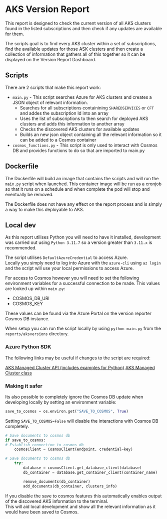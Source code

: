 # AKS Version Report

This report is designed to check the current version of all AKS clusters found in the listed subscriptions and then check if any updates are available for them.

The scripts goal is to find every AKS cluster within a set of subscriptions, find the available updates for those ASK clusters and then create a collection of information that gathers all of this together so it can be displayed on the Version Report Dashboard.

## Scripts

There are 2 scripts that make this report work:

- `main.py` - This script searches Azure for AKS clusters and creates a JSON object of relevant information.
    - Searches for all subscriptions containining `SHAREDSERVICES` or `CFT` and addes the subscription Id into an array
    - Uses the list of subscriptions to then search for deployed AKS clusters and adds this information to another array
    - Checks the discovered AKS clusters for available updates
    - Builds an new json object containing all the relevant information so it can be added to a Cosmos container
- `cosmos_functions.py` - This script is only used to interact with Cosmos DB and provides functions to do so that are imported to main.py

## Dockerfile

The Dockerfile will build an image that contains the scripts and will run the `main.py` script when launched.
This container image will be run as a cronjob so that it runs on a schedule and when complete the pod will stop and eventually be removed.

The Dockerfile does not have any effect on the report process and is simply a way to make this deployable to AKS.

## Local dev

As this report utilises Python you will need to have it installed, development was carried out using `Python 3.11.7` so a version greater than `3.11.x` is recommended.

The script utilises `DefaultAzureCredential` to access Azure.
<br>Locally you simply need to log into Azure with the `azure-cli` using `az login` and the script will use your local permissions to access Azure.

For access to Cosmos however you will need to set the following environment variables for a successful connection to be made. This values are looked up within `main.py`:

- COSMOS_DB_URI
- COSMOS_KEY

These values can be found via the Azure Portal on the version reporter Cosmos DB instance.

When setup you can run the script locally by using `python main.py` from the `reports/aksversions` directory.

### Azure Python SDK

The following links may be useful if changes to the script are required:

[AKS Managed Cluster API (includes examples for Python)](https://learn.microsoft.com/en-us/rest/api/aks/managed-clusters?view=rest-aks-2024-02-01)
[AKS Managed Cluster class](https://learn.microsoft.com/en-us/python/api/azure-mgmt-containerservice/azure.mgmt.containerservice.v2022_01_01.models.managedcluster?view=azure-python)

### Making it safer

Its also possible to completely ignore the Cosmos DB update when developing locally by setting an environment variable:

```python
save_to_cosmos = os.environ.get("SAVE_TO_COSMOS", True)
```

Setting `SAVE_TO_COSMOS=False` will disable the interactions with Cosmos DB completely.

```python
# Save documents to cosmos db
if save_to_cosmos:
# Establish connection to cosmos db
    cosmosClient = CosmosClient(endpoint, credential=key)

# Save documents to cosmos db
    try:
        database = cosmosClient.get_database_client(database)
        db_container = database.get_container_client(container_name)

        remove_documents(db_container)
        add_documents(db_container, clusters_info)

```

If you disable the save to cosmos features this automatically enables output of the discovered AKS information to the terminal.
<br>This will aid local development and show all the relevant information as it would have been saved to Cosmos.
